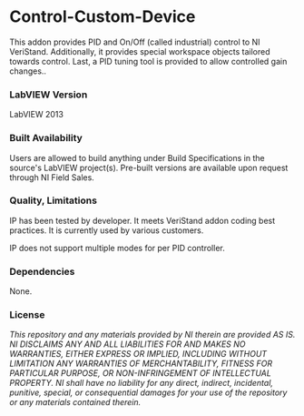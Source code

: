 Control-Custom-Device
===================

This addon provides PID and On/Off (called industrial) control to NI VeriStand. Additionally, it provides special workspace objects tailored towards control.  Last, a PID tuning tool is provided to allow controlled gain changes..

### LabVIEW Version ###

LabVIEW 2013

### Built Availability ###

Users are allowed to build anything under Build Specifications in the source's LabVIEW project(s).  Pre-built versions are available upon request through NI Field Sales. 

### Quality, Limitations ###

IP has been tested by developer. It meets VeriStand addon coding best practices. It is currently used by various customers.

IP does not support multiple modes for per PID controller.

### Dependencies ###

None.

### License ###

*This repository and any materials provided by NI therein are provided AS IS. NI DISCLAIMS ANY AND ALL LIABILITIES FOR AND MAKES NO WARRANTIES, EITHER EXPRESS OR IMPLIED, INCLUDING WITHOUT LIMITATION ANY WARRANTIES OF MERCHANTABILITY, FITNESS FOR  PARTICULAR PURPOSE, OR NON-INFRINGEMENT OF INTELLECTUAL PROPERTY. NI shall have no liability for any direct, indirect, incidental, punitive, special, or consequential damages for your use of the repository or any materials contained therein.*